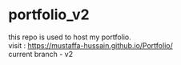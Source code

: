 # portfolio_v2

this repo is used to host my portfolio. 
<br>
visit : https://mustaffa-hussain.github.io/Portfolio/
<br>
current branch - v2